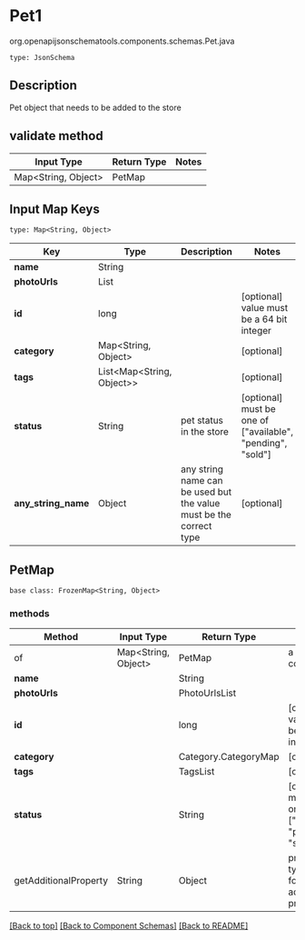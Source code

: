 # Pet1
org.openapijsonschematools.components.schemas.Pet.java
```
type: JsonSchema
```

## Description
Pet object that needs to be added to the store

## validate method
| Input Type | Return Type | Notes |
| ---------- | ----------- | ----- |
| Map<String, Object> | PetMap | |

## Input Map Keys
```
type: Map<String, Object>
```
Key | Type |  Description | Notes
------------ | ------------- | ------------- | -------------
**name** | String |  |
**photoUrls** | List<String> |  |
**id** | long |  | [optional] value must be a 64 bit integer
**category** | Map<String, Object> |  | [optional]
**tags** | List<Map<String, Object>> |  | [optional]
**status** | String | pet status in the store | [optional] must be one of ["available", "pending", "sold"]
**any_string_name** | Object | any string name can be used but the value must be the correct type | [optional]

## PetMap
```
base class: FrozenMap<String, Object>
```

### methods
Method | Input Type | Return Type | Notes
------ | ---------- | ----------- | ------
of | Map<String, Object> | PetMap | a constructor
**name** | | String |
**photoUrls** | | PhotoUrlsList |
**id** | | long | [optional] value must be a 64 bit integer
**category** | | Category.CategoryMap | [optional]
**tags** | | TagsList | [optional]
**status** | | String | [optional] must be one of ["available", "pending", "sold"]
getAdditionalProperty | String | Object | provides type safety for additional properties



[[Back to top]](#top) [[Back to Component Schemas]](../../../README.md#Component-Schemas) [[Back to README]](../../../README.md)
